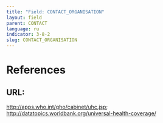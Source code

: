 ```yaml
---
title: "Field: CONTACT_ORGANISATION"
layout: field
parent: CONTACT
language: ru
indicator: 3-8-2
slug: CONTACT_ORGANISATION
---
```

# References

## URL:

<http://apps.who.int/gho/cabinet/uhc.jsp>;  <http://datatopics.worldbank.org/universal-health-coverage/>